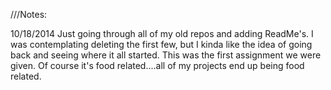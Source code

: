 ///Notes:

10/18/2014
Just going through all of my old repos and adding ReadMe's. I was contemplating deleting the first few, but I kinda like the idea of going back and seeing where it all started. This was the first assignment we were given. Of course it's food related....all of my projects end up being food related. 

